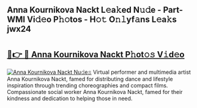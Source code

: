 ## Anna Kournikova Nackt L𝚎a𝚔ed N𝚞𝚍e - Part-WMI Vi𝚍𝚎o P𝚑𝚘tos - H𝚘𝚝 O𝚗𝚕yf𝚊ns L𝚎a𝚔s jwx24

# <h2><a href="http://kfap5b.oniu.top/?m=Anna+Kournikova+Nackt">🔗👉 🔴 Anna Kournikova Nackt P𝚑ot𝚘𝚜 V𝚒d𝚎o</a></h2>

[![Anna Kournikova Nackt Nu𝚍e𝚜](https://i.imgur.com/0qMVB7G.gif)](http://kfap5b.oniu.top/?m=Anna+Kournikova+Nackt)
Virtual performer and multimedia artist Anna Kournikova Nackt, famed for distributing dance and lifestyle inspiration through trending choreographies and compact films. Compassionate social worker Anna Kournikova Nackt, famed for their kindness and dedication to helping those in need.  

